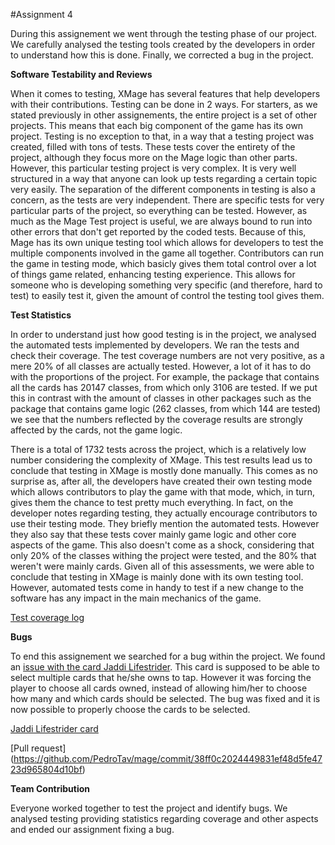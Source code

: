 #Assignment 4

During this assignement we went through the testing phase of our project. We carefully analysed the testing tools created
by the developers in order to understand how this is done. Finally, we corrected a bug in the project.

__Software Testability and Reviews__

When it comes to testing, XMage has several features that help developers with their contributions. Testing can be done in 2 ways. For starters, as we stated previously in other assignements, the entire project is a set of other projects. This means that each big component of the game has its own project. Testing is no exception to that, in a way that a testing project was created, filled with tons of tests. These tests cover the entirety of the project, although they focus more on the Mage logic than other parts. However, this particular testing project is very complex. It is very well structured in a way that anyone can look up tests regarding a certain topic very easily. The separation of the different components in testing is also a concern, as the tests are very independent. There are specific tests for very particular parts of the project, so everything can be tested. However, as much as the Mage Test project is useful, we are always bound to run into other errors that don't get reported by the coded tests. Because of this, Mage has its own unique testing tool which allows for developers to test the multiple components involved in the game all together. Contributors can run the game in testing mode, which basicly gives them total control over a lot of things game related, enhancing testing experience. This allows for someone who is developing something very specific (and therefore, hard to test) to easily test it, given the amount of control the testing tool gives them.

__Test Statistics__

In order to understand just how good testing is in the project, we analysed the automated tests implemented by developers. We ran the tests and check their coverage.
The test coverage numbers are not very positive, as a mere 20% of all classes are actually tested. However, a lot of it has to do with the proportions of the project. For example, the package that contains all the cards has 20147 classes, from which only 3106 are tested. If we put this in contrast with the amount of classes in other packages such as the package that contains game logic (262 classes, from which 144 are tested) we see that the numbers reflected by the coverage results are strongly affected by the cards, not the game logic.

There is a total of 1732 tests across the project, which is a relatively low number considering the complexity of XMage.
This test results lead us to conclude that testing in XMage is mostly done manually. This comes as no surprise as, after all, the developers have created their own testing mode which allows contributors to play the game with that mode, which, in turn, gives them the chance to test pretty much everything. In fact, on the developer notes regarding testing, they actually encourage contributors to use their testing mode. They briefly mention the automated tests. However they also say that these tests cover mainly game logic and other core aspects of the game. This also doesn't come as a shock, considering that only 20% of the classes withing the project were tested, and the 80% that weren't were mainly cards.
Given all of this assessments, we were able to conclude that testing in XMage is mainly done with its own testing tool. However, automated tests come in handy to test if a new change to the software has any impact in the main mechanics of the game.

[Test coverage log](http://htmlpreview.github.io/?https://github.com/PedroTav/mage/blob/master/ESOF-DOCS/CoverageReport/index.html)

__Bugs__

To end this assignement we searched for a bug within the project. We found an [issue with the card Jaddi Lifestrider](https://github.com/magefree/mage/issues/2469). This card is supposed to be able to select multiple cards that he/she owns to tap. However it was forcing the player to choose all cards owned, instead of allowing him/her to choose how many and which cards should be selected. The bug was fixed and it is now possible to properly choose the cards to be selected.

[Jaddi Lifestrider card](https://github.com/PedroTav/mage/blob/master/Mage.Sets/src/mage/cards/j/JaddiLifestrider.java)

[Pull request] (https://github.com/PedroTav/mage/commit/38ff0c2024449831ef48d5fe4723d965804d10bf)

__Team Contribution__

Everyone worked together to test the project and identify bugs. We analysed testing providing statistics regarding coverage
and other aspects and ended our assignment fixing a bug.
